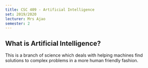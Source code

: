 ```yaml
---
title: CSC 409 - Artificial Intelligence
set: 2019/2020
lecturer: Mrs Ajao
semester: 2
---
```

## What is Artificial Intelligence?
This is a branch of science which deals with helping machines find solutions to complex problems in a more human friendly fashion.